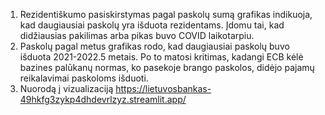 1. Rezidentiškumo pasiskirstymas pagal paskolų sumą grafikas indikuoja, kad daugiausiai paskolų yra išduota rezidentams. Įdomu tai, kad didžiausias pakilimas arba pikas buvo COVID laikotarpiu.
2. Paskolų pagal metus grafikas rodo, kad daugiausiai paskolų buvo išduota 2021-2022.5 metais. Po to matosi kritimas, kadangi ECB kėlė bazines palūkanų normas, ko pasekoje brango paskolos, didėjo pajamų reikalavimai paskoloms išduoti.
3. Nuorodą į vizualizaciją https://lietuvosbankas-49hkfg3zykp4dhdevrlzyz.streamlit.app/
